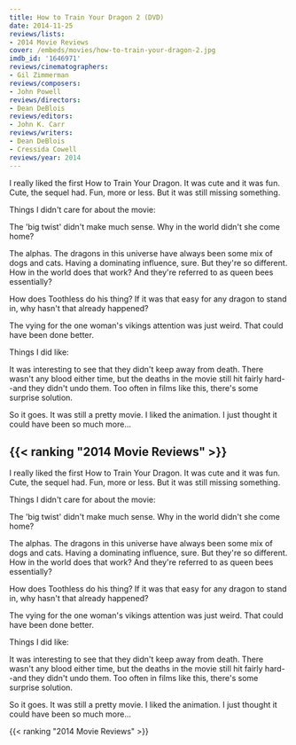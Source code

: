 ```yaml
---
title: How to Train Your Dragon 2 (DVD)
date: 2014-11-25
reviews/lists:
- 2014 Movie Reviews
cover: /embeds/movies/how-to-train-your-dragon-2.jpg
imdb_id: '1646971'
reviews/cinematographers:
- Gil Zimmerman
reviews/composers:
- John Powell
reviews/directors:
- Dean DeBlois
reviews/editors:
- John K. Carr
reviews/writers:
- Dean DeBlois
- Cressida Cowell
reviews/year: 2014
---
```

I really liked the first How to Train Your Dragon. It was cute and it was fun. Cute, the sequel had. Fun, more or less. But it was still missing something.

<!--more-->

Things I didn't care for about the movie:

The 'big twist' didn't make much sense. Why in the world didn't she come home?

The alphas. The dragons in this universe have always been some mix of dogs and cats. Having a dominating influence, sure. But they're so different. How in the world does that work? And they're referred to as queen bees essentially?

How does Toothless do his thing? If it was that easy for any dragon to stand in, why hasn't that already happened?

The vying for the one woman's vikings attention was just weird. That could have been done better. 

Things I did like:

It was interesting to see that they didn't keep away from death. There wasn't any blood either time, but the deaths in the movie still hit fairly hard--and they didn't undo them. Too often in films like this, there's  some surprise solution.

So it goes. It was still a pretty movie. I liked the animation. I just thought it could have been so much more...

{{< ranking "2014 Movie Reviews" >}}
---
I really liked the first How to Train Your Dragon. It was cute and it was fun. Cute, the sequel had. Fun, more or less. But it was still missing something.

<!--more-->

Things I didn't care for about the movie:

The 'big twist' didn't make much sense. Why in the world didn't she come home?

The alphas. The dragons in this universe have always been some mix of dogs and cats. Having a dominating influence, sure. But they're so different. How in the world does that work? And they're referred to as queen bees essentially?

How does Toothless do his thing? If it was that easy for any dragon to stand in, why hasn't that already happened?

The vying for the one woman's vikings attention was just weird. That could have been done better. 

Things I did like:

It was interesting to see that they didn't keep away from death. There wasn't any blood either time, but the deaths in the movie still hit fairly hard--and they didn't undo them. Too often in films like this, there's  some surprise solution.

So it goes. It was still a pretty movie. I liked the animation. I just thought it could have been so much more...

{{< ranking "2014 Movie Reviews" >}}